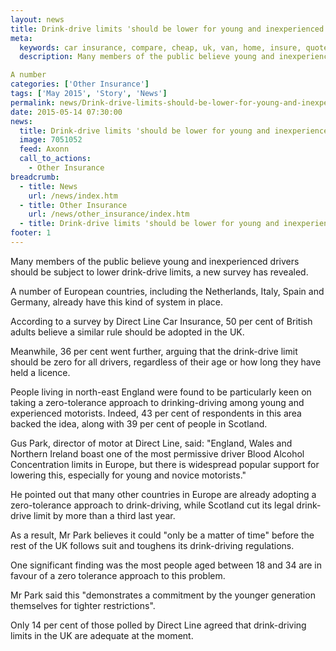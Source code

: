```yaml
---
layout: news
title: Drink-drive limits 'should be lower for young and inexperienced drivers' - Compareni.com
meta:
  keywords: car insurance, compare, cheap, uk, van, home, insure, quotes, online, comparison, bike, loans, life
  description: Many members of the public believe young and inexperienced drivers should be subject to lower drink-drive limits, a new survey has revealed.

A number
categories: ['Other Insurance']
tags: ['May 2015', 'Story', 'News']
permalink: news/Drink-drive-limits-should-be-lower-for-young-and-inexperienced-drivers-.htm
date: 2015-05-14 07:30:00
news:
  title: Drink-drive limits 'should be lower for young and inexperienced drivers'
  image: 7051052
  feed: Axonn
  call_to_actions:
    - Other Insurance
breadcrumb:
  - title: News
    url: /news/index.htm
  - title: Other Insurance
    url: /news/other_insurance/index.htm
  - title: Drink-drive limits 'should be lower for young and inexperienced drivers'
footer: 1
---
```


Many members of the public believe young and inexperienced drivers should be subject to lower drink-drive limits, a new survey has revealed.

A number of European countries, including the Netherlands, Italy, Spain and Germany, already have this kind of system in place.

According to a survey by Direct Line Car Insurance, 50 per cent of British adults believe a similar rule should be adopted in the UK.

Meanwhile, 36 per cent went further, arguing that the drink-drive limit should be zero for all drivers, regardless of their age or how long they have held a licence.

People living in north-east England were found to be particularly keen on taking a zero-tolerance approach to drinking-driving among young and experienced motorists. Indeed, 43 per cent of respondents in this area backed the idea, along with 39 per cent of people in Scotland.

Gus Park, director of motor at Direct Line, said: &quot;England, Wales and Northern Ireland boast one of the most permissive driver Blood Alcohol Concentration limits in Europe, but there is widespread popular support for lowering this, especially for young and novice motorists.&quot;

He pointed out that many other countries in Europe are already adopting a zero-tolerance approach to drink-driving, while Scotland cut its legal drink-drive limit by more than a third last year.

As a result, Mr Park believes it could &quot;only be a matter of time&quot; before the rest of the UK follows suit and toughens its drink-driving regulations.

One significant finding was the most people aged between 18 and 34 are in favour of a zero tolerance approach to this problem.

Mr Park said this &quot;demonstrates a commitment by the younger generation themselves for tighter restrictions&quot;.

Only 14 per cent of those polled by Direct Line agreed that drink-driving limits in the UK are adequate at the moment.
